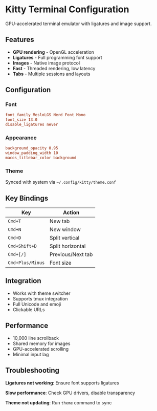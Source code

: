 # Kitty Terminal Configuration

GPU-accelerated terminal emulator with ligatures and image support.

## Features
- **GPU rendering** - OpenGL acceleration
- **Ligatures** - Full programming font support
- **Images** - Native image protocol
- **Fast** - Threaded rendering, low latency
- **Tabs** - Multiple sessions and layouts

## Configuration

### Font
```conf
font_family MesloLGS Nerd Font Mono
font_size 13.0
disable_ligatures never
```

### Appearance
```conf
background_opacity 0.95
window_padding_width 10
macos_titlebar_color background
```

### Theme
Synced with system via `~/.config/kitty/theme.conf`

## Key Bindings

| Key | Action |
|-----|--------|
| `Cmd+T` | New tab |
| `Cmd+N` | New window |
| `Cmd+D` | Split vertical |
| `Cmd+Shift+D` | Split horizontal |
| `Cmd+[/]` | Previous/Next tab |
| `Cmd+Plus/Minus` | Font size |

## Integration
- Works with theme switcher
- Supports tmux integration
- Full Unicode and emoji
- Clickable URLs

## Performance
- 10,000 line scrollback
- Shared memory for images
- GPU-accelerated scrolling
- Minimal input lag

## Troubleshooting

**Ligatures not working**: Ensure font supports ligatures

**Slow performance**: Check GPU drivers, disable transparency

**Theme not updating**: Run `theme` command to sync